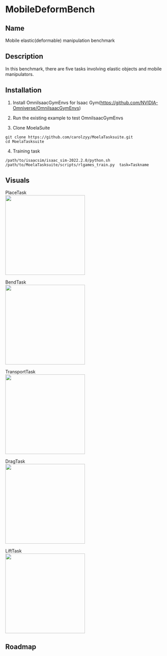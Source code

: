 # MobileDeformBench

## Name
Mobile elastic(deformable) manipulation benchmark

## Description
In this benchmark, there are five tasks involving elastic objects and mobile manipulators.

## Installation

1. Install OmniIsaacGymEnvs for Isaac Gym(https://github.com/NVIDIA-Omniverse/OmniIsaacGymEnvs)

2. Run the existing example to test  OmniIsaacGymEnvs

3. Clone MoelaSuite 
```
git clone https://github.com/carolzyy/MoelaTasksuite.git
cd MoelaTasksuite
```
4. Training task
```
/path/to/isaacsim/isaac_sim-2022.2.0/python.sh /path/to/MoelaTasksuite/scripts/rlgames_train.py  task=Taskname
```


## Visuals

PlaceTask  
	<img src="Pics/Place.gif" width="250"/>  

BendTask  
    <img src="Pics/Bend.gif" width="250"/>  

TransportTask  
    <img src="Pics/Transport.gif" width="250"/>  

DragTask  
    <img src="Pics/Drag.gif" width="250"/>  

LiftTask  
    <img src="Pics/Lift.gif" width="250"/>


## Roadmap

